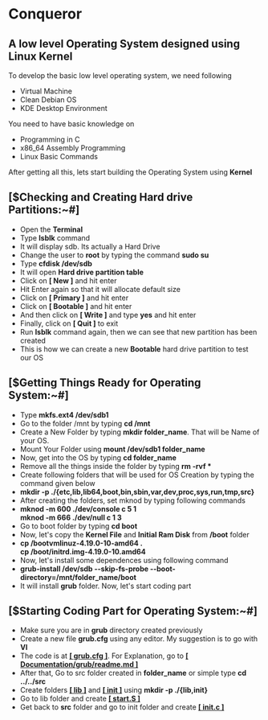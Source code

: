 # Conqueror
<h2>A low level Operating System designed using Linux Kernel</h2>
<p>To develop the basic low level operating system, we need following</p>
<ul>
  <li>Virtual Machine</li>
  <li>Clean Debian OS</li>
  <li>KDE Desktop Environment</li>
</ul>
<p>You need to have basic knowledge on</p>
<ul>
  <li>Programming in C</li>
  <li>x86_64 Assembly Programming</li>
  <li>Linux Basic Commands</li>
</ul>
<p>After getting all this, lets start building the Operating System using <b>Kernel</b></p>
<h2>[$Checking and Creating Hard drive Partitions:~#]</h2>
<ul>
  <li>Open the <b>Terminal</b></li>
  <li>Type <b>lsblk</b> command</li>
  <li>It will display sdb. Its actually a Hard Drive</li>
  <li>Change the user to <b>root</b> by typing the command <b>sudo su</b></li>
  <li>Type <b>cfdisk /dev/sdb</b></li>
  <li>It will open <b>Hard drive partition table</b></li>
  <li>Click on <b>[ New ]</b> and hit enter</li>
  <li>Hit Enter again so that it will allocate default size</li>
  <li>Click on <b>[ Primary ]</b> and hit enter</li>
  <li>Click on <b>[ Bootable ]</b> and hit enter</li>
  <li>And then click on <b>[ Write ]</b> and type <b>yes</b> and hit enter</li>
  <li>Finally, click on <b>[ Quit ]</b> to exit</li>
  <li>Run <b>lsblk</b> command again, then we can see that new partition has been created</li>
  <li>This is how we can create a new <b>Bootable</b> hard drive partition to test our OS</li>
</ul>
<h2>[$Getting Things Ready for Operating System:~#]</h2>
<ul>
  <li>Type <b>mkfs.ext4 /dev/sdb1</b></li>
  <li>Go to the folder /mnt by typing <b>cd /mnt</b></li>
  <li>Create a New Folder by typing <b>mkdir folder_name</b>. That will be Name of your OS.</li>
  <li>Mount Your Folder using <b>mount /dev/sdb1 folder_name</b></li>
  <li>Now, get into the OS by typing <b>cd folder_name</b></li>
  <li>Remove all the things inside the folder by typing <b>rm -rvf *</b></li>
  <li>Create following folders that will be used for OS Creation by typing the command given below</li>
  <li><b>mkdir -p ./{etc,lib,lib64,boot,bin,sbin,var,dev,proc,sys,run,tmp,src}</b></li>
  <li>After creating the folders, set mknod by typing following commands</li>
  <li><b>mknod -m 600 ./dev/console c 5 1</b></br><b>mknod -m 666 ./dev/null c 1 3</b></li>
  <li>Go to boot folder by typing <b>cd boot</b></li>
  <li>Now, let's copy the <b>Kernel File</b> and <b>Initial Ram Disk</b> from <b>/boot</b> folder</li>
  <li><b>cp /bootvmlinuz-4.19.0-10-amd64 .</br>cp /boot/initrd.img-4.19.0-10.amd64</b></li>
  <li>Now, let's install some dependences using following command</li>
  <li><b>grub-install /dev/sdb --skip-fs-probe --boot-directory=/mnt/folder_name/boot</b></li>
  <li>It will install <b>grub</b> folder. Now, let's start coding part</li>
</ul>
<h2>[$Starting Coding Part for Operating System:~#]</h2>
<ul>
  <li>Make sure you are in <b>grub</b> directory created previously</li>
  <li>Create a new file <b>grub.cfg</b> using any editor. My suggestion is to go with <b>VI</b></li>
  <li>The code is at <a href="https://github.com/mahendrasaikumargandham/Conqueror/blob/main/boot/grub/grub.cfg"><b>[ grub.cfg ]</b></a>. For Explanation, go to <a href="https://github.com/mahendrasaikumargandham/Conqueror/blob/main/Documentation/grub/readme.md"><b>[ Documentation/grub/readme.md ]</b></a></li>
  <li>After that, Go to src folder created in <b>folder_name</b> or simple type <b>cd ../../src</b></li>
  <li>Create folders <a href="https://github.com/mahendrasaikumargandham/Conqueror/tree/main/src/lib"><b>[ lib ]</b></a> and <a href="https://github.com/mahendrasaikumargandham/Conqueror/tree/main/src/init"><b>[ init ]</b></a> using <b>mkdir -p ./{lib,init}</b></li>
  <li>Go to lib folder and create <b><a href="https://github.com/mahendrasaikumargandham/Conqueror/blob/main/src/lib/start.S"><b>[ start.S ]</b></a></b></li> 
  <li>Get back to <b>src</b> folder and go to init folder and create <b><a href="https://github.com/mahendrasaikumargandham/Conqueror/blob/main/src/init/init.c">[ init.c ]</a></b></li>
</ul>
